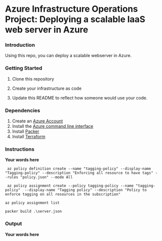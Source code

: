 # Azure Infrastructure Operations Project: Deploying a scalable IaaS web server in Azure

### Introduction
Using this repo, you can deploy a scalable webserver in Azure.

### Getting Started
1. Clone this repository

2. Create your infrastructure as code

3. Update this README to reflect how someone would use your code.

### Dependencies
1. Create an [Azure Account](https://portal.azure.com) 
2. Install the [Azure command line interface](https://docs.microsoft.com/en-us/cli/azure/install-azure-cli?view=azure-cli-latest)
3. Install [Packer](https://www.packer.io/downloads)
4. Install [Terraform](https://www.terraform.io/downloads.html)

### Instructions
**Your words here**

``` 
 az policy definition create --name "tagging-policy" --display-name "Tagging-policy" --description "Enforcing all resource to have tags" --rules "policy.json" --mode All 
 ```
```
 az policy assignment create --policy tagging-policy --name "tagging-policy"  --display-name "Tagging policy" --description "Policy to enforce tagging on all resources in the subscription" 
 ```

 ```
 az policy assignment list
 ```

 ```
 packer build .\server.json
 ```
 
### Output
**Your words here**

